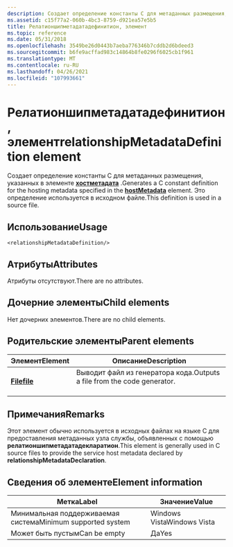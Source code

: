 ```yaml
---
description: Создает определение константы C для метаданных размещения, указанных в элементе Хостметадата.
ms.assetid: c15f77a2-060b-4bc3-8759-d921ea57e5b5
title: Релатионшипметадатадефинитион, элемент
ms.topic: reference
ms.date: 05/31/2018
ms.openlocfilehash: 3549be26d0443b7aeba776346b7cddb2d6bdeed3
ms.sourcegitcommit: b6fe9acffad983c14864b8fe0296f6025cb1f961
ms.translationtype: MT
ms.contentlocale: ru-RU
ms.lasthandoff: 04/26/2021
ms.locfileid: "107993661"
---
```

# <a name="relationshipmetadatadefinition-element"></a><span data-ttu-id="3f376-103">Релатионшипметадатадефинитион, элемент</span><span class="sxs-lookup"><span data-stu-id="3f376-103">relationshipMetadataDefinition element</span></span>

<span data-ttu-id="3f376-104">Создает определение константы C для метаданных размещения, указанных в элементе [**хостметадата**](hostmetadata.md) .</span><span class="sxs-lookup"><span data-stu-id="3f376-104">Generates a C constant definition for the hosting metadata specified in the [**hostMetadata**](hostmetadata.md) element.</span></span> <span data-ttu-id="3f376-105">Это определение используется в исходном файле.</span><span class="sxs-lookup"><span data-stu-id="3f376-105">This definition is used in a source file.</span></span>

## <a name="usage"></a><span data-ttu-id="3f376-106">Использование</span><span class="sxs-lookup"><span data-stu-id="3f376-106">Usage</span></span>

``` syntax
<relationshipMetadataDefinition/>
```

## <a name="attributes"></a><span data-ttu-id="3f376-107">Атрибуты</span><span class="sxs-lookup"><span data-stu-id="3f376-107">Attributes</span></span>

<span data-ttu-id="3f376-108">Атрибуты отсутствуют.</span><span class="sxs-lookup"><span data-stu-id="3f376-108">There are no attributes.</span></span>

## <a name="child-elements"></a><span data-ttu-id="3f376-109">Дочерние элементы</span><span class="sxs-lookup"><span data-stu-id="3f376-109">Child elements</span></span>

<span data-ttu-id="3f376-110">Нет дочерних элементов.</span><span class="sxs-lookup"><span data-stu-id="3f376-110">There are no child elements.</span></span>

## <a name="parent-elements"></a><span data-ttu-id="3f376-111">Родительские элементы</span><span class="sxs-lookup"><span data-stu-id="3f376-111">Parent elements</span></span>



| <span data-ttu-id="3f376-112">Элемент</span><span class="sxs-lookup"><span data-stu-id="3f376-112">Element</span></span>                         | <span data-ttu-id="3f376-113">Описание</span><span class="sxs-lookup"><span data-stu-id="3f376-113">Description</span></span>                                                    |
|---------------------------------|----------------------------------------------------------------|
| [<span data-ttu-id="3f376-114">**File**</span><span class="sxs-lookup"><span data-stu-id="3f376-114">**file**</span></span>](file.md)<br/> | <span data-ttu-id="3f376-115">Выводит файл из генератора кода.</span><span class="sxs-lookup"><span data-stu-id="3f376-115">Outputs a file from the code generator.</span></span><br/> <br/> |



## <a name="remarks"></a><span data-ttu-id="3f376-116">Примечания</span><span class="sxs-lookup"><span data-stu-id="3f376-116">Remarks</span></span>

<span data-ttu-id="3f376-117">Этот элемент обычно используется в исходных файлах на языке C для предоставления метаданных узла службы, объявленных с помощью **релатионшипметадатадекларатион**.</span><span class="sxs-lookup"><span data-stu-id="3f376-117">This element is generally used in C source files to provide the service host metadata declared by **relationshipMetadataDeclaration**.</span></span>

## <a name="element-information"></a><span data-ttu-id="3f376-118">Сведения об элементе</span><span class="sxs-lookup"><span data-stu-id="3f376-118">Element information</span></span>



| <span data-ttu-id="3f376-119">Метка</span><span class="sxs-lookup"><span data-stu-id="3f376-119">Label</span></span> | <span data-ttu-id="3f376-120">Значение</span><span class="sxs-lookup"><span data-stu-id="3f376-120">Value</span></span> |
|-------------------------------------|---------------|
| <span data-ttu-id="3f376-121">Минимальная поддерживаемая система</span><span class="sxs-lookup"><span data-stu-id="3f376-121">Minimum supported system</span></span><br/> | <span data-ttu-id="3f376-122">Windows Vista</span><span class="sxs-lookup"><span data-stu-id="3f376-122">Windows Vista</span></span> |
| <span data-ttu-id="3f376-123">Может быть пустым</span><span class="sxs-lookup"><span data-stu-id="3f376-123">Can be empty</span></span>                        | <span data-ttu-id="3f376-124">Да</span><span class="sxs-lookup"><span data-stu-id="3f376-124">Yes</span></span>           |



 

 




